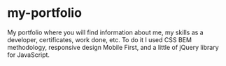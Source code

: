 # my-portfolio
My portfolio where you will find information about me, my skills as a developer, certificates, work done, etc. To do it I used CSS BEM methodology, responsive design Mobile First, and a little of jQuery library for JavaScript.
